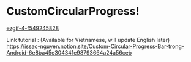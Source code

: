 # CustomCircularProgress!

[ezgif-4-f549245828](https://user-images.githubusercontent.com/57831153/180266110-c0ed7b71-27ab-42a5-b4d7-82310d28b6bc.gif)

Link tutorial : (Available for Vietnamese, will update English later)
https://issac-nguyen.notion.site/Custom-Circular-Progress-Bar-trong-Android-6e8ba45e304341e98793664a24a56ceb
